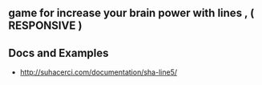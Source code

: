## game for increase your brain power with lines , ( RESPONSIVE )

## Docs and Examples
- <http://suhacerci.com/documentation/sha-line5/>


